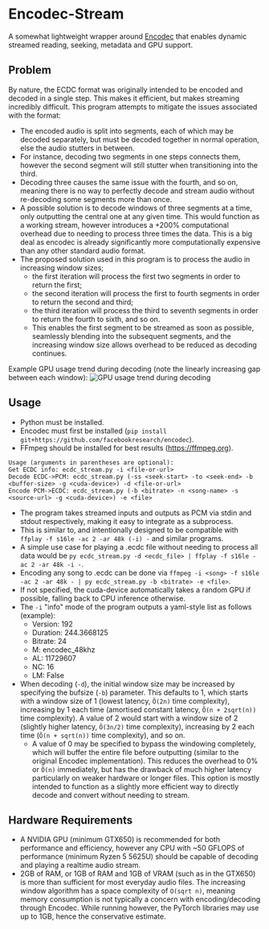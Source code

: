 # Encodec-Stream
A somewhat lightweight wrapper around [Encodec](https://github.com/facebookresearch/encodec) that enables dynamic streamed reading, seeking, metadata and GPU support.

## Problem
By nature, the ECDC format was originally intended to be encoded and decoded in a single step. This makes it efficient, but makes streaming incredibly difficult.
This program attempts to mitigate the issues associated with the format:
- The encoded audio is split into segments, each of which may be decoded separately, but must be decoded together in normal operation, else the audio stutters in between.
- For instance, decoding two segments in one steps connects them, however the second segment will still stutter when transitioning into the third.
- Decoding three causes the same issue with the fourth, and so on, meaning there is no way to perfectly decode and stream audio without re-decoding some segments more than once.
- A possible solution is to decode windows of three segments at a time, only outputting the central one at any given time. This would function as a working stream, however introduces a +200% computational overhead due to needing to process three times the data. This is a big deal as encodec is already significantly more computationally expensive than any other standard audio format.
- The proposed solution used in this program is to process the audio in increasing window sizes;
  - the first iteration will process the first two segments in order to return the first;
  - the second iteration will process the first to fourth segments in order to return the second and third;
  - the third iteration will process the third to seventh segments in order to return the fourth to sixth, and so on.
  - This enables the first segment to be streamed as soon as possible, seamlessly blending into the subsequent segments, and the increasing window size allows overhead to be reduced as decoding continues.


Example GPU usage trend during decoding (note the linearly increasing gap between each window):
![GPU usage trend during decoding](https://mizabot.xyz/u/EOVY6jGAAII.png)

## Usage
- Python must be installed.
- Encodec must first be installed (`pip install git+https://github.com/facebookresearch/encodec`).
- FFmpeg should be installed for best results (https://ffmpeg.org).
```
Usage (arguments in parentheses are optional):
Get ECDC info: ecdc_stream.py -i <file-or-url>
Decode ECDC->PCM: ecdc_stream.py (-ss <seek-start> -to <seek-end> -b <buffer-size> -g <cuda-device>) -d <file-or-url>
Encode PCM->ECDC: ecdc_stream.py (-b <bitrate> -n <song-name> -s <source-url> -g <cuda-device>) -e <file>
```

- The program takes streamed inputs and outputs as PCM via stdin and stdout respectively, making it easy to integrate as a subprocess.
- This is similar to, and intentionally designed to be compatible with `ffplay -f s16le -ac 2 -ar 48k (-i) -` and similar programs.
- A simple use case for playing a .ecdc file without needing to process all data would be `py ecdc_stream.py -d <ecdc_file> | ffplay -f s16le -ac 2 -ar 48k -i -`.
- Encoding any song to .ecdc can be done via `ffmpeg -i <song> -f s16le -ac 2 -ar 48k - | py ecdc_stream.py -b <bitrate> -e <file>`.
- If not specified, the cuda-device automatically takes a random GPU if possible, falling back to CPU inference otherwise.
- The `-i` "info" mode of the program outputs a yaml-style list as follows (example):
  - Version: 192
  - Duration: 244.3668125
  - Bitrate: 24
  - M: encodec_48khz
  - AL: 11729607
  - NC: 16
  - LM: False
- When decoding (`-d`), the initial window size may be increased by specifying the bufsize (`-b`) parameter. This defaults to 1, which starts with a window size of 1 (lowest latency, `Õ(2n)` time complexity), increasing by 1 each time (amortised constant latency, `Õ(n + 2sqrt(n))` time complexity). A value of 2 would start with a window size of 2 (slightly higher latency, `Õ(3n/2)` time complexity), increasing by 2 each time (`Õ(n + sqrt(n))` time complexity), and so on.
  - A value of 0 may be specified to bypass the windowing completely, which will buffer the entire file before outputting (similar to the original Encodec implementation). This reduces the overhead to 0% or `Õ(n)` immediately, but has the drawback of much higher latency particularly on weaker hardware or longer files. This option is mostly intended to function as a slightly more efficient way to directly decode and convert without needing to stream.

## Hardware Requirements
- A NVIDIA GPU (minimum GTX650) is recommended for both performance and efficiency, however any CPU with ~50 GFLOPS of performance (minimum Ryzen 5 5625U) should be capable of decoding and playing a realtime audio stream.
- 2GB of RAM, or 1GB of RAM and 1GB of VRAM (such as in the GTX650) is more than sufficient for most everyday audio files. The increasing window algorithm has a space complexity of `O(sqrt n)`, meaning memory consumption is not typically a concern with encoding/decoding through Encodec. While running however, the PyTorch libraries may use up to 1GB, hence the conservative estimate.
